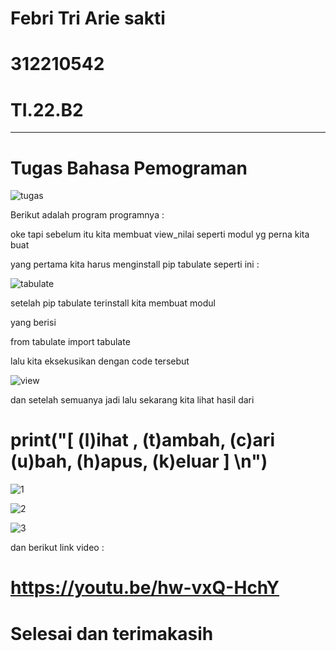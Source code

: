 # Febri Tri Arie sakti
# 312210542
# TI.22.B2
---------------------------------------------------------------------------

# Tugas Bahasa Pemograman

![tugas](https://user-images.githubusercontent.com/115480501/211183224-a683c7a9-3e13-4346-bbbd-a09e198fd3b2.PNG)


Berikut adalah program programnya :

oke tapi sebelum itu kita membuat view_nilai seperti modul yg perna kita buat

yang pertama kita harus menginstall pip tabulate seperti ini :

![tabulate](https://user-images.githubusercontent.com/115480501/211183579-6e6104e8-5329-4dc6-a701-17a5ed2945f6.PNG)


setelah pip tabulate terinstall kita membuat modul

yang berisi

from tabulate import tabulate

lalu kita eksekusikan dengan code tersebut

![view](https://user-images.githubusercontent.com/115480501/211183675-e6d2ec50-01a3-4745-b550-646cce42667b.PNG)


dan setelah semuanya jadi lalu sekarang kita lihat hasil dari 

# print("[ (l)ihat , (t)ambah, (c)ari (u)bah, (h)apus, (k)eluar ] \n")

![1](https://user-images.githubusercontent.com/115480501/211183805-52754bd9-c6c3-4d1b-96ca-3e85b80e1ca8.PNG)

![2](https://user-images.githubusercontent.com/115480501/211183816-eedaa1c5-9700-47b3-84a7-672ba8ef3cec.PNG)

![3](https://user-images.githubusercontent.com/115480501/211183826-bdf85ce0-f404-4a08-9a6b-b5209b0f9b8c.PNG)


dan berikut link video :

# https://youtu.be/hw-vxQ-HchY

# Selesai dan terimakasih 




